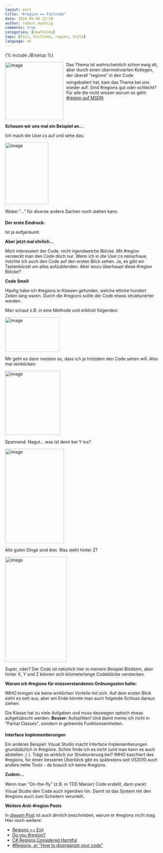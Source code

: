 ```yaml
---
layout: post
title: "#region == Failcode"
date: 2010-09-08 22:38
author: robert.muehsig
comments: true
categories: [HowToCode]
tags: [Fail, FailCode, region, Style]
language: de
---
```

{% include JB/setup %}
<p><a href="{{BASE_PATH}}/assets/wp-images-de/image1048.png"><img style="border-bottom: 0px; border-left: 0px; margin: 0px 10px 0px 0px; display: inline; border-top: 0px; border-right: 0px" title="image" border="0" alt="image" align="left" src="{{BASE_PATH}}/assets/wp-images-de/image_thumb230.png" width="191" height="191" /></a> </p>  <p>Das Thema ist wahrscheinlich schon ewig alt, aber durch einen übermotivierten Kollegen, der überall "regions” in den Code reingeballert hat, kam das Thema bei uns wieder auf: Sind #regions gut oder schlecht? Für alle die nicht wissen worum es geht: <a href="http://msdn.microsoft.com/en-us/library/9a1ybwek(VS.71).aspx">#region auf MSDN</a></p>  <p>&#160;</p>  <p>&#160;</p>  <p><strong>Schauen wir uns mal ein Beispiel an...</strong></p>  <p>Ich mach die User.cs auf und sehe das:</p>  <p><a href="{{BASE_PATH}}/assets/wp-images-de/image1049.png"><img style="border-bottom: 0px; border-left: 0px; display: inline; border-top: 0px; border-right: 0px" title="image" border="0" alt="image" src="{{BASE_PATH}}/assets/wp-images-de/image_thumb231.png" width="142" height="203" /></a> </p>  <p>Wobei "...” für diverse andere Sachen noch stehen kann. </p>  <p><strong>Der erste Eindruck:</strong></p>  <p>Ist ja aufgeräumt. </p>  <p><strong>Aber jetzt mal ehrlich...</strong></p>  <p>Mich interessiert der Code, nicht irgendwelche Blöcke. Mit #region versteckt man den Code doch nur. Wenn ich in die User.cs reinschaue, möchte ich auch den Code auf den ersten Blick sehen. Ja, es gibt ein Tastenkürzel um alles aufzublenden. Aber wozu überhaupt diese #region Blöcke?</p>  <p><strong>Code Smell</strong></p>  <p>Häufig habe ich #regions in Klassen gefunden, welche etliche hundert Zeilen lang waren. Durch die #regions sollte der Code etwas strukturierter werden. </p>  <p>Man schaut z.B. in eine Methode und erblickt folgendes:</p>  <p><a href="{{BASE_PATH}}/assets/wp-images-de/image1050.png"><img style="border-bottom: 0px; border-left: 0px; display: inline; border-top: 0px; border-right: 0px" title="image" border="0" alt="image" src="{{BASE_PATH}}/assets/wp-images-de/image_thumb232.png" width="178" height="114" /></a> </p>  <p>Mir geht es dann meisten so, dass ich ja trotzdem den Code sehen will. Also mal reinklicken:</p>  <p><a href="{{BASE_PATH}}/assets/wp-images-de/image1051.png"><img style="border-bottom: 0px; border-left: 0px; display: inline; border-top: 0px; border-right: 0px" title="image" border="0" alt="image" src="{{BASE_PATH}}/assets/wp-images-de/image_thumb233.png" width="181" height="211" /></a> </p>  <p>Spannend. Nagut... was ist denn bei Y los?</p>  <p><a href="{{BASE_PATH}}/assets/wp-images-de/image1052.png"><img style="border-bottom: 0px; border-left: 0px; display: inline; border-top: 0px; border-right: 0px" title="image" border="0" alt="image" src="{{BASE_PATH}}/assets/wp-images-de/image_thumb234.png" width="193" height="310" /></a> </p>  <p>Alle guten Dinge sind drei. Was steht hinter Z?</p>  <p><a href="{{BASE_PATH}}/assets/wp-images-de/image1053.png"><img style="border-bottom: 0px; border-left: 0px; display: inline; border-top: 0px; border-right: 0px" title="image" border="0" alt="image" src="{{BASE_PATH}}/assets/wp-images-de/image_thumb235.png" width="202" height="346" /></a> </p>  <p>Super, oder? Der Code ist natürlich hier in meinem Beispiel Blödsinn, aber hinter X, Y und Z können sich kilometerlange Codeblöcke verstecken. </p>  <p><strong>Warum ich #regions für missverstandenen Ordnungssinn halte:</strong></p>  <p>IMHO bringen sie keine wirklichen Vorteile mit sich. Auf dem ersten Blick sieht es nett aus, aber am Ende könnte man auch folgende Schluss daraus ziehen:</p>  <p>Die Klasse hat zu viele Aufgaben und muss deswegen optisch etwas aufgehübscht werden. <strong>Besser:</strong> Aufsplitten! Und damit meine ich nicht in "Partial Classes”, sondern in getrennte Funktionseinheiten.</p>  <p><strong>Interface Implementierungen</strong></p>  <p>Ein anderes Beispiel: Visual Studio macht Interface Implementierungen grundsätzlich in #regions. Schön finde ich es nicht (und man kann es auch abstellen ;) ). Trägt es wirklich zur Strukturierung bei? IMHO kaschiert das #regions, für einen besseren Überblick gibt es spätestens seit VS2010 auch andere nette Tools - da brauch ich keine #regions.</p>  <p><strong>Zudem...</strong></p>  <p>Wenn man "On-the-fly” (z.B. in TDD Manier) Code erstellt, dann packt Visual Studio den Code auch irgendwo hin. Damit ist das System mit den #regions auch zum Scheitern verurteilt.</p>  <p><strong>Weitere Anti-#region Posts</strong></p>  <p>In <a href="http://www.gmbsg.com/region-kann-bose-sein/">diesem Post</a> ist auch ähnlich beschrieben, warum er #regions nicht mag. Hier noch weitere:</p>  <ul>   <li><a href="http://weblogs.asp.net/bsimser/archive/2007/10/30/regions-evil.aspx">Regions == Evil</a></li>    <li><a title="http://blog.jayfields.com/2005/05/do-you-region.html" href="http://blog.jayfields.com/2005/05/do-you-region.html">Do you #region?</a></li>    <li><a title="http://www.evilrob.org/journal/archives/2006/08/09/c-regions-consi.html" href="http://www.evilrob.org/journal/archives/2006/08/09/c-regions-consi.html">C# Regions Considered Harmful</a></li>    <li><a href="http://kyle.baley.org/RegionsOrQuotHowToDisorganizeYourCodequot.aspx">#Regions, or &quot;How to disorganize your code&quot;</a></li> </ul>
